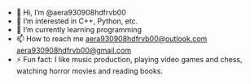 - 👋 Hi, I’m @aera930908hdfrvb00
- 👀 I’m interested in C++, Python, etc.
- 🌱 I’m currently learning programming
- 📫 How to reach me aera930908hdfrvb00@outlook.com
aera930908hdfrvb00@gmail.com
- ⚡ Fun fact: I like music production, playing video games and chess, watching horror movies and reading books.

<!---
ADAR/ADAR is a ✨ special ✨ repository because its `README.md` (this file) appears on your GitHub profile.
You can click the Preview link to take a look at your changes.
--->

